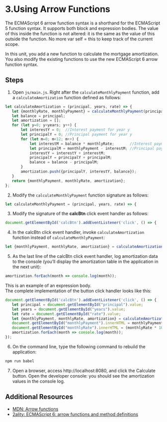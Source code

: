 #  3.Using Arrow Functions
The ECMAScript 6 arrow function syntax is a shorthand for the ECMAScript 5 function syntax. 
It supports both block and expression bodies. The value of this inside the function is not altered: it is the same as the value of this outside the function. 
No more var self = this to keep track of the current scope.

In this unit, you add a new function to calculate the mortgage amortization. 
You also modify the existing functions to use the new ECMAScript 6 arrow function syntax.

## Steps
1. Open `js/main.js`. Right after the `calculateMonthlyPayment` function, add a `calculateAmortization` function defined as follows:
 ```js
let calculateAmortization = (principal, years, rate) => {
    let {monthlyRate, monthlyPayment} = calculateMonthlyPayment(principal, years, rate);
    let balance = principal;
    let amortization = [];
    for (let y=0; y<years; y++) {
        let interestY = 0;  //Interest payment for year y
        let principalY = 0; //Principal payment for year y
        for (let m=0; m<12; m++) {
            let interestM = balance * monthlyRate;       //Interest payment for month m
            let principalM = monthlyPayment - interestM; //Principal payment for month m
            interestY = interestY + interestM;
            principalY = principalY + principalM;
            balance = balance - principalM;
        }
        amortization.push({principalY, interestY, balance});
    }
    return {monthlyPayment, monthlyRate, amortization};
};
 ```   
2. Modify the `calculateMonthlyPayment` function signature as follows:
 ```js
 let calculateMonthlyPayment = (principal, years, rate) => {
 ```
3. Modify the signature of the **calcBtn** click event handler as follows:
 ```js
 document.getElementById('calcBtn').addEventListener('click', () => {
```
4. In the calcBtn click event handler, invoke `calculateAmortization` function instead of `calculateMonthlyPayment`:
```js
let {monthlyPayment, monthlyRate, amortization} = calculateAmortization(principal, years, rate);
```
5. As the last line of the calcBtn click event handler, log amortization data to the console (you’ll display the amortization table in the application in the next unit):
 ```js
 amortization.forEach(month => console.log(month));
 ```
 This is an example of an expression body.   
 The complete implementation of the button click handler looks like this:
 ```js
 document.getElementById('calcBtn').addEventListener('click', () => {
    let principal = document.getElementById("principal").value;
    let years = document.getElementById("years").value;
    let rate = document.getElementById("rate").value;
    let {monthlyPayment, monthlyRate, amortization} = calculateAmortization(principal, years, rate);
    document.getElementById("monthlyPayment").innerHTML = monthlyPayment.toFixed(2);
    document.getElementById("monthlyRate").innerHTML = (monthlyRate * 100).toFixed(2);
    amortization.forEach(month => console.log(month));
});
 ```   
6. On the command line, type the following command to rebuild the application:
 ```js
 npm run babel
 ```
7. Open a browser, access http://localhost:8080, and click the Calculate button. 
   Open the developer console: you should see the amortization values in the console log.


## Additional Resources
- [MDN: Arrow functions](https://developer.mozilla.org/en-US/docs/Web/JavaScript/Reference/Functions/Arrow_functions)   
- [2ality: ECMAScript 6: arrow functions and method definitions](https://2ality.com/2012/04/arrow-functions.html)